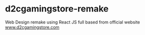 # d2cgamingstore-remake
Web Design remake using React JS full based from official website www.d2cgamingstore.com
